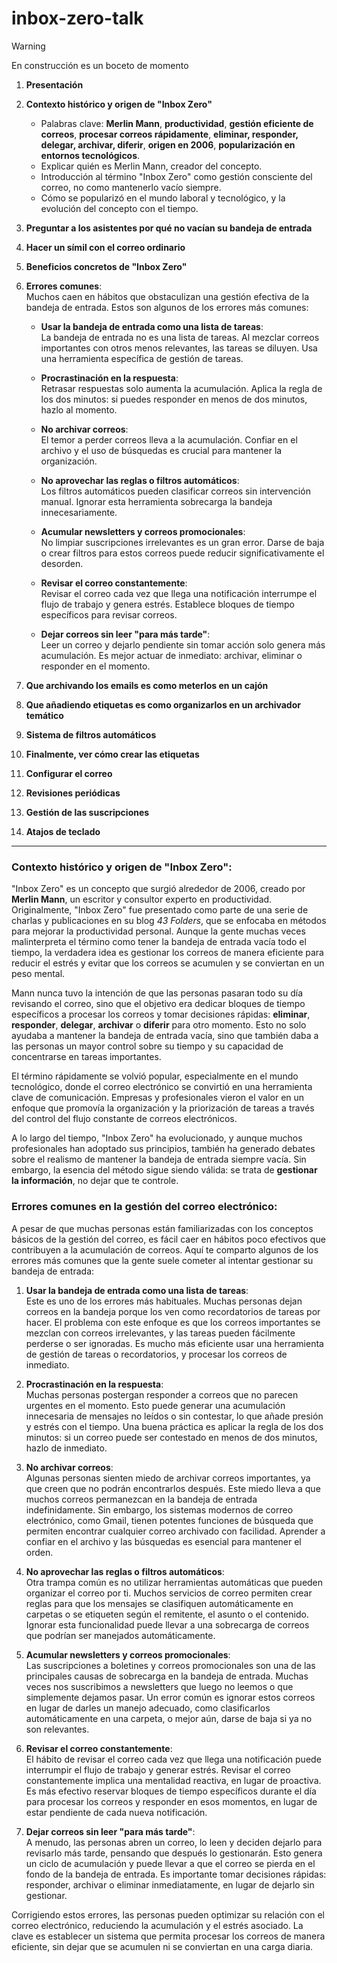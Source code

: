# inbox-zero-talk

> [!WARNING]  
> En construcción es un boceto de momento

1. **Presentación**
2. **Contexto histórico y origen de "Inbox Zero"**
   - Palabras clave: **Merlin Mann**, **productividad**, **gestión eficiente de correos**, **procesar correos rápidamente**, **eliminar, responder, delegar, archivar, diferir**, **origen en 2006**, **popularización en entornos tecnológicos**.
   - Explicar quién es Merlin Mann, creador del concepto.
   - Introducción al término "Inbox Zero" como gestión consciente del correo, no como mantenerlo vacío siempre.
   - Cómo se popularizó en el mundo laboral y tecnológico, y la evolución del concepto con el tiempo.
3. **Preguntar a los asistentes por qué no vacían su bandeja de entrada**
4. **Hacer un símil con el correo ordinario**
5. **Beneficios concretos de "Inbox Zero"**
6. **Errores comunes**:  
   Muchos caen en hábitos que obstaculizan una gestión efectiva de la bandeja de entrada. Estos son algunos de los errores más comunes:
   
   - **Usar la bandeja de entrada como una lista de tareas**:  
     La bandeja de entrada no es una lista de tareas. Al mezclar correos importantes con otros menos relevantes, las tareas se diluyen. Usa una herramienta específica de gestión de tareas.
     
   - **Procrastinación en la respuesta**:  
     Retrasar respuestas solo aumenta la acumulación. Aplica la regla de los dos minutos: si puedes responder en menos de dos minutos, hazlo al momento.
     
   - **No archivar correos**:  
     El temor a perder correos lleva a la acumulación. Confiar en el archivo y el uso de búsquedas es crucial para mantener la organización.
     
   - **No aprovechar las reglas o filtros automáticos**:  
     Los filtros automáticos pueden clasificar correos sin intervención manual. Ignorar esta herramienta sobrecarga la bandeja innecesariamente.
     
   - **Acumular newsletters y correos promocionales**:  
     No limpiar suscripciones irrelevantes es un gran error. Darse de baja o crear filtros para estos correos puede reducir significativamente el desorden.
     
   - **Revisar el correo constantemente**:  
     Revisar el correo cada vez que llega una notificación interrumpe el flujo de trabajo y genera estrés. Establece bloques de tiempo específicos para revisar correos.
     
   - **Dejar correos sin leer "para más tarde"**:  
     Leer un correo y dejarlo pendiente sin tomar acción solo genera más acumulación. Es mejor actuar de inmediato: archivar, eliminar o responder en el momento.
   
7. **Que archivando los emails es como meterlos en un cajón**
8. **Que añadiendo etiquetas es como organizarlos en un archivador temático**
9. **Sistema de filtros automáticos**
10. **Finalmente, ver cómo crear las etiquetas**
11. **Configurar el correo**
12. **Revisiones periódicas**
13. **Gestión de las suscripciones**
14. **Atajos de teclado**

----

### **Contexto histórico y origen de "Inbox Zero"**:

"Inbox Zero" es un concepto que surgió alrededor de 2006, creado por **Merlin Mann**, un escritor y consultor experto en productividad. Originalmente, "Inbox Zero" fue presentado como parte de una serie de charlas y publicaciones en su blog *43 Folders*, que se enfocaba en métodos para mejorar la productividad personal. Aunque la gente muchas veces malinterpreta el término como tener la bandeja de entrada vacía todo el tiempo, la verdadera idea es gestionar los correos de manera eficiente para reducir el estrés y evitar que los correos se acumulen y se conviertan en un peso mental.

Mann nunca tuvo la intención de que las personas pasaran todo su día revisando el correo, sino que el objetivo era dedicar bloques de tiempo específicos a procesar los correos y tomar decisiones rápidas: **eliminar**, **responder**, **delegar**, **archivar** o **diferir** para otro momento. Esto no solo ayudaba a mantener la bandeja de entrada vacía, sino que también daba a las personas un mayor control sobre su tiempo y su capacidad de concentrarse en tareas importantes.

El término rápidamente se volvió popular, especialmente en el mundo tecnológico, donde el correo electrónico se convirtió en una herramienta clave de comunicación. Empresas y profesionales vieron el valor en un enfoque que promovía la organización y la priorización de tareas a través del control del flujo constante de correos electrónicos.

A lo largo del tiempo, "Inbox Zero" ha evolucionado, y aunque muchos profesionales han adoptado sus principios, también ha generado debates sobre el realismo de mantener la bandeja de entrada siempre vacía. Sin embargo, la esencia del método sigue siendo válida: se trata de **gestionar la información**, no dejar que te controle.

### **Errores comunes en la gestión del correo electrónico**:

A pesar de que muchas personas están familiarizadas con los conceptos básicos de la gestión del correo, es fácil caer en hábitos poco efectivos que contribuyen a la acumulación de correos. Aquí te comparto algunos de los errores más comunes que la gente suele cometer al intentar gestionar su bandeja de entrada:

1. **Usar la bandeja de entrada como una lista de tareas**:  
   Este es uno de los errores más habituales. Muchas personas dejan correos en la bandeja porque los ven como recordatorios de tareas por hacer. El problema con este enfoque es que los correos importantes se mezclan con correos irrelevantes, y las tareas pueden fácilmente perderse o ser ignoradas. Es mucho más eficiente usar una herramienta de gestión de tareas o recordatorios, y procesar los correos de inmediato.

2. **Procrastinación en la respuesta**:  
   Muchas personas postergan responder a correos que no parecen urgentes en el momento. Esto puede generar una acumulación innecesaria de mensajes no leídos o sin contestar, lo que añade presión y estrés con el tiempo. Una buena práctica es aplicar la regla de los dos minutos: si un correo puede ser contestado en menos de dos minutos, hazlo de inmediato.

3. **No archivar correos**:  
   Algunas personas sienten miedo de archivar correos importantes, ya que creen que no podrán encontrarlos después. Este miedo lleva a que muchos correos permanezcan en la bandeja de entrada indefinidamente. Sin embargo, los sistemas modernos de correo electrónico, como Gmail, tienen potentes funciones de búsqueda que permiten encontrar cualquier correo archivado con facilidad. Aprender a confiar en el archivo y las búsquedas es esencial para mantener el orden.

4. **No aprovechar las reglas o filtros automáticos**:  
   Otra trampa común es no utilizar herramientas automáticas que pueden organizar el correo por ti. Muchos servicios de correo permiten crear reglas para que los mensajes se clasifiquen automáticamente en carpetas o se etiqueten según el remitente, el asunto o el contenido. Ignorar esta funcionalidad puede llevar a una sobrecarga de correos que podrían ser manejados automáticamente.

5. **Acumular newsletters y correos promocionales**:  
   Las suscripciones a boletines y correos promocionales son una de las principales causas de sobrecarga en la bandeja de entrada. Muchas veces nos suscribimos a newsletters que luego no leemos o que simplemente dejamos pasar. Un error común es ignorar estos correos en lugar de darles un manejo adecuado, como clasificarlos automáticamente en una carpeta, o mejor aún, darse de baja si ya no son relevantes.

6. **Revisar el correo constantemente**:  
   El hábito de revisar el correo cada vez que llega una notificación puede interrumpir el flujo de trabajo y generar estrés. Revisar el correo constantemente implica una mentalidad reactiva, en lugar de proactiva. Es más efectivo reservar bloques de tiempo específicos durante el día para procesar los correos y responder en esos momentos, en lugar de estar pendiente de cada nueva notificación.

7. **Dejar correos sin leer "para más tarde"**:  
   A menudo, las personas abren un correo, lo leen y deciden dejarlo para revisarlo más tarde, pensando que después lo gestionarán. Esto genera un ciclo de acumulación y puede llevar a que el correo se pierda en el fondo de la bandeja de entrada. Es importante tomar decisiones rápidas: responder, archivar o eliminar inmediatamente, en lugar de dejarlo sin gestionar.

Corrigiendo estos errores, las personas pueden optimizar su relación con el correo electrónico, reduciendo la acumulación y el estrés asociado. La clave es establecer un sistema que permita procesar los correos de manera eficiente, sin dejar que se acumulen ni se conviertan en una carga diaria.
